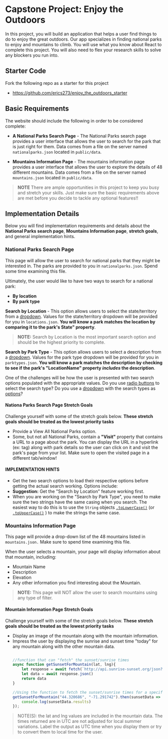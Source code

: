 # Capstone Project: Enjoy the Outdoors
In this project, you will build an application that helps a user find things to do to enjoy the great outdoors. Our app specializes in finding national parks to enjoy and mountains to climb. You will use what you know about React to complete this project. You will also need to flex your research skills to solve any blockers you run into.

## Starter Code
Fork the following repo as a starter for this project

- https://github.com/erics273/enjoy_the_outdoors_starter

## Basic Requirements
The website should include the following in order to be considered complete:

- **A National Parks Search Page** - The National Parks search page provides a user interface that allows the user to search for the park that is just right for them.  Data comes from a file on the server named `nationalparks.json` located in `public/data`.

- **Mountains Information Page** - The mountains information page provides a user interface that allows the user to explore the details of 48 different mountains. Data comes from a file on the server named `mountains.json` located in `public/data`.

> **NOTE** There are ample opportunities in this project to keep you busy and stretch your skills.  Just make sure the basic requirements above are met before you decide to tackle any optional features!!

## Implementation Details
Below you will find implementation requirements and details about the **National Parks search page**, **Mountains Information page**, **stretch goals**, and general implementation hints.

### National Parks Search Page 
This page will allow the user to search for national parks that they might be interested in.  The parks are provided to you in `nationalparks.json`. Spend some time examining this file.

Ultimately, the user would like to have two ways to search for a national park:
 - **By location** 
 - **By park type**

**Search by Location** - This option allows users to select the state/territory from a [dropdown](https://developer.mozilla.org/en-US/docs/Web/HTML/Element/select). Values for the state/territory dropdown will be provided for you in `locations.json`.  **You will know a park matches the location by comparing it to the park's State" property**. 

> **NOTE:** Search by Location is the most important search option and should be the highest priority to complete.

**Search by Park Type** - This option allows users to select a description from a [dropdown](https://developer.mozilla.org/en-US/docs/Web/HTML/Element/select). Values for the park type dropdown will be provided for you in `parktypes.json`.  **You will know a park matches the description by checking to see if the park's "LocationName" property ***includes*** the description**. 

One of the challenges will be how the user is presented with two search options populated with the appropriate values. Do you use [radio buttons](https://developer.mozilla.org/en-US/docs/Web/HTML/Element/input/radio) to select the search type?  Do you use a [dropdown](https://developer.mozilla.org/en-US/docs/Web/HTML/Element/select) with the search types as [options](https://developer.mozilla.org/en-US/docs/Web/HTML/Element/option)?

#### Nationa Parks Search Page Stretch Goals
Challenge yourself with some of the stretch goals below. **These stretch goals should be treated as the lowest priority tasks**

- Provide a View All National Parks option.
- Some, but not all National Parks, contain a **"Visit"** property that contains a URL to a page about the park. You can display the URL in a hyperlink (ex: [<a>](https://mdn.io/a) tag) along with park details so the user can click on it and visit the park's page from your list.  Make sure to open the visited page in a different tab/window!

#### IMPLEMENTATION HINTS

- Get the two search options to load their respective options before getting the actual search working. Options include:
- **Suggestion:** Get the "Search by Location" feature working first.
- When you are working on the "Search by Park Type", you need to make sure the two strings have the same casing when you search.  The easiest way to do this is to use the `String` objects [`.toLowerCase()`](https://mdn.io/toLowerCase)  (or [`.toUpperCase()`](https://mdn.io/toUpperCase) ) to make the strings the same case.

### Mountains Information Page
This page will provide a drop-down list of the 48 mountains listed in `mountains.json.` Make sure to spend time examining this file.

When the user selects a mountain, your page will display information about that mountain, including:

- Mountain Name
- Description
- Elevation
- Any other information you find interesting about the Mountain. 

> **NOTE:** This page will NOT allow the user to search mountains using any type of filter.

#### Mountain Information Page Stretch Goals
Challenge yourself with some of the stretch goals below. **These stretch goals should be treated as the lowest priority tasks**

- Display an image of the mountain along with the mountain information. 
- Impress the user by displaying the sunrise and sunset time "today" for any mountain along with the other mountain data.
  ```js

  //function that can "fetch" the sunset/sunrise times
  async function getSunsetForMountain(lat, lng){
      let response = await fetch(`http://api.sunrise-sunset.org/json?lat=${lat}&lng=${lng}&date=today`)
      let data = await response.json()
      return data
  }

  //Using the function to fetch the sunset/sunrise times for a specific mountain 
  getSunsetForMountain("44.320686", "-71.291742").then(sunsetData => {
      console.log(sunsetData.results)
  });
  ```

> NOTE(S): the lat and lng values are included in the mountain data. The times returned are in UTC are not adjusted for local summer variations. Label the output as UTC time when you display them or try to convert them to local time for the user. 
